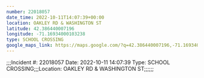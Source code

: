 ```yaml
---
number: 22018057
date_time: 2022-10-11T14:07:39+00:00
location: OAKLEY RD & WASHINGTON ST
latitude: 42.386440007196
longitude: -71.16934000103238
type: SCHOOL CROSSING
google_maps_link: https://maps.google.com/?q=42.386440007196,-71.16934000103238
---
```


;;;Incident #: 22018057  Date: 2022-10-11 14:07:39   Type: SCHOOL CROSSING;;;Location: OAKLEY RD & WASHINGTON ST;;;;;;
